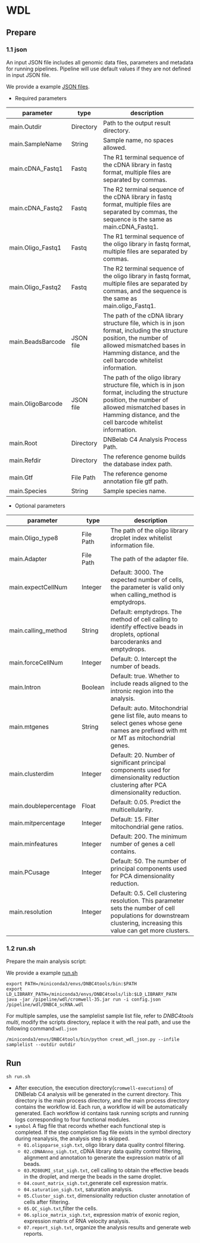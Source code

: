 # **WDL**



## Prepare

### 1.1 json

An input JSON file includes all genomic data files, parameters and metadata for running pipelines. Pipeline will use default values if they are not defined in  input JSON file.

We provide a example [JSON files](../example/wdl/config.json).

- Required parameters

| parameter         | type      | description                                                  |
| ----------------- | --------- | ------------------------------------------------------------ |
| main.Outdir       | Directory | Path to the output result directory.                         |
| main.SampleName   | String    | Sample name, no spaces allowed.                              |
| main.cDNA_Fastq1  | Fastq     | The R1 terminal sequence of the cDNA library in fastq format, multiple files are separated by commas. |
| main.cDNA_Fastq2  | Fastq     | The R2 terminal sequence of the cDNA library in fastq format, multiple files are separated by commas, the sequence is the same as main.cDNA_Fastq1. |
| main.Oligo_Fastq1 | Fastq     | The R1 terminal sequence of the oligo library in fastq format, multiple files are separated by commas. |
| main.Oligo_Fastq2 | Fastq     | The R2 terminal sequence of the oligo library in fastq format, multiple files are separated by commas, and the sequence is the same as main.oligo_Fastq1. |
| main.BeadsBarcode | JSON file | The path of the cDNA library structure file, which is in json format, including the structure position, the number of allowed mismatched bases in Hamming distance, and the cell barcode whitelist information. |
| main.OligoBarcode | JSON file | The path of the oligo library structure file, which is in json format, including the structure position, the number of allowed mismatched bases in Hamming distance, and the cell barcode whitelist information. |
| main.Root         | Directory | DNBelab C4 Analysis Process Path.                            |
| main.Refdir       | Directory | The reference genome builds the database index path.         |
| main.Gtf          | File Path | The reference genome annotation file gtf path.               |
| main.Species      | String    | Sample species name.                                         |

- Optional parameters

| parameter             | type      | description                                                  |
| --------------------- | --------- | ------------------------------------------------------------ |
| main.Oligo_type8      | File Path | The path of the oligo library droplet index whitelist information file. |
| main.Adapter          | File Path | The path of the adapter file.                                |
| main.expectCellNum    | Integer   | Default: 3000. The expected number of cells, the parameter is valid only when calling_method is emptydrops. |
| main.calling_method   | String    | Default: emptydrops. The method of cell calling to identify effective beads in droplets, optional barcoderanks and emptydrops. |
| main.forceCellNum     | Integer   | Default: 0. Intercept the number of beads.                   |
| main.Intron           | Boolean   | Default: true. Whether to include reads aligned to the intronic region into the analysis. |
| main.mtgenes          | String    | Default: auto. Mitochondrial gene list file, auto means to select genes whose gene names are prefixed with mt or MT as mitochondrial genes. |
| main.clusterdim       | Integer   | Default: 20. Number of significant principal components used for dimensionality reduction clustering after PCA dimensionality reduction. |
| main.doublepercentage | Float     | Default: 0.05. Predict the multicellularity.                 |
| main.mitpercentage    | Integer   | Default: 15. Filter mitochondrial gene ratios.               |
| main.minfeatures      | Integer   | Default: 200. The minimum number of genes a cell contains.   |
| main.PCusage          | Integer   | Default: 50. The number of principal components used for PCA dimensionality reduction. |
| main.resolution       | Integer   | Default: 0.5. Cell clustering resolution. This parameter sets the number of cell populations for downstream clustering, increasing this value can get more clusters. |


### 1.2 run.sh

Prepare the main analysis script:

We provide a example [run.sh](../example/wdl/run.sh)

```shell
export PATH=/miniconda3/envs/DNBC4tools/bin:$PATH
export LD_LIBRARY_PATH=/miniconda3/envs/DNBC4tools/lib:$LD_LIBRARY_PATH
java -jar /pipeline/wdl/cromwell-35.jar run -i config.json /pipeline/wdl/DNBC4_scRNA.wdl
```

For multiple samples, use the samplelist sample list file, refer to *DNBC4tools multi*, modify the scripts directory, replace it with the real path, and use the following command:`wdl.json`

```shell
/miniconda3/envs/DNBC4tools/bin/python creat_wdl_json.py --infile samplelist --outdir outdir
```



## Run

```shell
sh run.sh
```

- After execution, the execution directory(`cromwell-executions`) of DNBelab C4 analysis will be generated in the current directory. This directory is the main process directory, and the main process directory contains the workflow id. Each run, a workflow id will be automatically generated. Each workflow id contains task running scripts and running logs corresponding to four functional modules. 
- `symbol` A flag file that records whether each functional step is completed. If the step completion flag file exists in the symbol directory during reanalysis, the analysis step is skipped.
  - `01.oligoparse_sigh.txt`, oligo library data quality control filtering.
  - `02.cDNAAnno_sigh.txt`, cDNA library data quality control filtering, alignment and annotation to generate the expression matrix of all beads.
  - `03.M280UMI_stat_sigh.txt`, cell calling to obtain the effective beads in the droplet, and merge the beads in the same droplet.
  - `04.count_matrix_sigh.txt`,generate cell expression matrix.
  - `04.saturation_sigh.txt`, saturation analysis.
  - `05.Cluster_sigh.txt`, dimensionality reduction cluster annotation of cells after filtering.
  - `05.QC_sigh.txt`,filter the cells.
  - `06.splice_matrix_sigh.txt`, expression matrix of exonic region, expression matrix of RNA velocity analysis.
  - `07.report_sigh.txt`, organize the analysis results and generate web reports.
